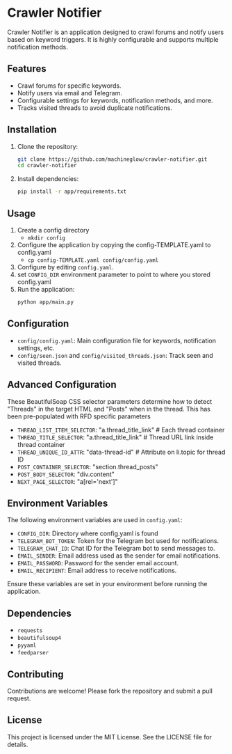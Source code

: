 # Crawler Notifier

Crawler Notifier is an application designed to crawl forums and notify users based on keyword triggers. It is highly configurable and supports multiple notification methods.

## Features
- Crawl forums for specific keywords.
- Notify users via email and Telegram.
- Configurable settings for keywords, notification methods, and more.
- Tracks visited threads to avoid duplicate notifications.

## Installation
1. Clone the repository:
   ```bash
   git clone https://github.com/machineglow/crawler-notifier.git
   cd crawler-notifier
   ```
2. Install dependencies:
   ```bash
   pip install -r app/requirements.txt
   ```

## Usage
1. Create a config directory
   - `mkdir config`
3. Configure the application by copying the config-TEMPLATE.yaml to config.yaml
   - `cp config-TEMPLATE.yaml config/config.yaml`
5. Configure by editing `config.yaml`.
6. set `CONFIG_DIR` environment parameter to point to where you stored config.yaml
7. Run the application:
   ```bash
   python app/main.py
   ```

## Configuration
- `config/config.yaml`: Main configuration file for keywords, notification settings, etc.
- `config/seen.json` and `config/visited_threads.json`: Track seen and visited threads.

## Advanced Configuration

These BeautifulSoap CSS selector parameters determine how to detect "Threads" in the target HTML and "Posts" when in the thread.  This has been pre-populated with RFD specific parameters

- `THREAD_LIST_ITEM_SELECTOR`: "a.thread_title_link"              # Each thread container
- `THREAD_TITLE_SELECTOR`: "a.thread_title_link"        # Thread URL link inside thread container
- `THREAD_UNIQUE_ID_ATTR`: "data-thread-id"            # Attribute on li.topic for thread ID
- `POST_CONTAINER_SELECTOR`: "section.thread_posts"
- `POST_BODY_SELECTOR`: "div.content"
- `NEXT_PAGE_SELECTOR`: "a[rel='next']"


## Environment Variables

The following environment variables are used in `config.yaml`:

- `CONFIG_DIR`: Directory where config.yaml is found
- `TELEGRAM_BOT_TOKEN`: Token for the Telegram bot used for notifications.
- `TELEGRAM_CHAT_ID`: Chat ID for the Telegram bot to send messages to.
- `EMAIL_SENDER`: Email address used as the sender for email notifications.
- `EMAIL_PASSWORD`: Password for the sender email account.
- `EMAIL_RECIPIENT`: Email address to receive notifications.

Ensure these variables are set in your environment before running the application.

## Dependencies
- `requests`
- `beautifulsoup4`
- `pyyaml`
- `feedparser`

## Contributing
Contributions are welcome! Please fork the repository and submit a pull request.

## License
This project is licensed under the MIT License. See the LICENSE file for details.
